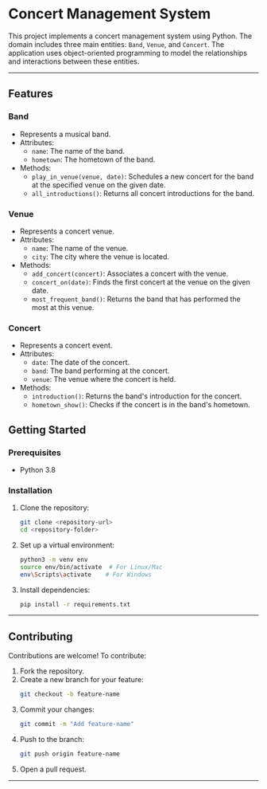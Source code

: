 # Concert Management System

This project implements a concert management system using Python. The domain includes three main entities: `Band`, `Venue`, and `Concert`. The application uses object-oriented programming to model the relationships and interactions between these entities.

---

## Features

### Band
- Represents a musical band.
- Attributes:
  - `name`: The name of the band.
  - `hometown`: The hometown of the band.
- Methods:
  - `play_in_venue(venue, date)`: Schedules a new concert for the band at the specified venue on the given date.
  - `all_introductions()`: Returns all concert introductions for the band.

### Venue
- Represents a concert venue.
- Attributes:
  - `name`: The name of the venue.
  - `city`: The city where the venue is located.
- Methods:
  - `add_concert(concert)`: Associates a concert with the venue.
  - `concert_on(date)`: Finds the first concert at the venue on the given date.
  - `most_frequent_band()`: Returns the band that has performed the most at this venue.

### Concert
- Represents a concert event.
- Attributes:
  - `date`: The date of the concert.
  - `band`: The band performing at the concert.
  - `venue`: The venue where the concert is held.
- Methods:
  - `introduction()`: Returns the band's introduction for the concert.
  - `hometown_show()`: Checks if the concert is in the band's hometown.



## Getting Started

### Prerequisites

- Python 3.8 

### Installation

1. Clone the repository:
   ```bash
   git clone <repository-url>
   cd <repository-folder>
   ```

2. Set up a virtual environment:
   ```bash
   python3 -m venv env
   source env/bin/activate  # For Linux/Mac
   env\Scripts\activate    # For Windows
   ```

3. Install dependencies:
   ```bash
   pip install -r requirements.txt
   ```

---


## Contributing

Contributions are welcome! To contribute:
1. Fork the repository.
2. Create a new branch for your feature:
   ```bash
   git checkout -b feature-name
   ```
3. Commit your changes:
   ```bash
   git commit -m "Add feature-name"
   ```
4. Push to the branch:
   ```bash
   git push origin feature-name
   ```
5. Open a pull request.

---



